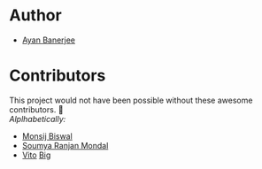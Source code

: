 # Author

- [Ayan Banerjee](https://github.com/ayan-b)

# Contributors
  
This project would not have been possible without these awesome contributors. :tada:  
_Alplhabetically:_

- [Monsij Biswal](https://github.com/monsij)
- [Soumya Ranjan Mondal](https://github.com/sasthabhoot)
- [Vito](https://github.com/xit4)
  [Big](https://github.com/bigchenla)
